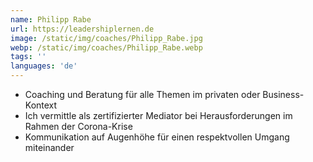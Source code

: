 ```yaml
---
name: Philipp Rabe
url: https://leadershiplernen.de
image: /static/img/coaches/Philipp_Rabe.jpg
webp: /static/img/coaches/Philipp_Rabe.webp
tags: ''
languages: 'de'
---
```


<ul><li>Coaching und Beratung für alle Themen im privaten oder Business-Kontext</li><li>Ich vermittle als zertifizierter Mediator bei Herausforderungen im Rahmen der Corona-Krise</li><li>Kommunikation auf Augenhöhe für einen respektvollen Umgang miteinander</li></ul>